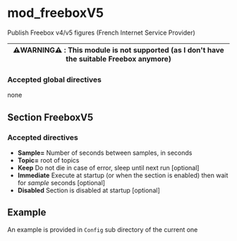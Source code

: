 mod_freeboxV5
====

Publish Freebox v4/v5 figures (French Internet Service Provider)

| :warning:WARNING:warning: : This module is not supported (as I don't have the suitable Freebox anymore) |
| --- |

### Accepted global directives
none

## Section FreeboxV5

### Accepted directives
* **Sample=** Number of seconds between samples, in seconds
* **Topic=** root of topics
* **Keep** Do not die in case of error, sleep until next run [optional]
* **Immediate** Execute at startup (or when the section is enabled) then wait for *sample* seconds [optional]
* **Disabled** Section is disabled at startup [optional]

## Example

An example is provided in `Config` sub directory of the current one
